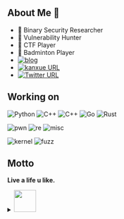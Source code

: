 ## About Me 👋
- 🔭  Binary Security Researcher
- 👻  Vulnerability Hunter
- 🎰  CTF Player
- 🏸  Badminton Player
- [![blog](https://img.shields.io/badge/v4ler1an-Blog-blue)](https://www.v4ler1an.com/)
- [![kanxue URL](https://img.shields.io/badge/%E6%9C%89%E6%AF%92-%E7%9C%8B%E9%9B%AA%E8%AE%BA%E5%9D%9B-lightgrey)](https://bbs.pediy.com/user-home-779730.htm)
- [![Twitter URL](https://img.shields.io/twitter/url?label=v4ler1an%20%7C%20Twitter&style=social&url=https%3A%2F%2Fshields.io)](https://twitter.com/YaoyaoShaw)

## Working on

![Python](https://img.shields.io/badge/-Python-gray?style=flat-square&logo=python)
![C++](https://img.shields.io/badge/-c-gray?style=flat-square&logo=c)
![C++](https://img.shields.io/badge/-cpp-gray?style=flat-square&logo=c)
![Go](https://img.shields.io/badge/-go-gray?style=flat-square&logo=go)
![Rust](https://img.shields.io/badge/-rust-gray?style=flat-square&logo=rust)

![pwn](https://img.shields.io/badge/Pwn-CTF-lightgrey?style=flat-square&logo=pwn)
![re](https://img.shields.io/badge/Reverse-CTF-lightgrey?style=flat-square&logo=reverse)
![misc](https://img.shields.io/badge/Misc-CTF-lightgrey?style=flat-square&logo=misc)


![kernel](https://img.shields.io/badge/Kernel-Linux-orange?style=flat-square&logo=kernel)
![fuzz](https://img.shields.io/badge/Fuzzing-Protocol-orange?style=flat-square&logo=fuzz)




## Motto

**Live a life u like.**
<!--
**AlexsanderShaw/AlexsanderShaw** is a ✨ _special_ ✨ repository because its `README.md` (this file) appears on your GitHub profile.

Here are some ideas to get you started:

- 🔭 I’m currently working on ...
- 🌱 I’m currently learning ...
- 👯 I’m looking to collaborate on ...
- 🤔 I’m looking for help with ...
- 💬 Ask me about ...
- 📫 How to reach me: ...
- 😄 Pronouns: ...
- ⚡ Fun fact: ...
-->

<details>
<summary>  <img src="https://media.giphy.com/media/VgCDAzcKvsR6OM0uWg/giphy.gif" width="50"> </summary>

<p align="center">
  <img src ="https://github-readme-stats.vercel.app/api?username=AlexsanderShaw&theme=radical&show_icons=true">
</p>
</details>

